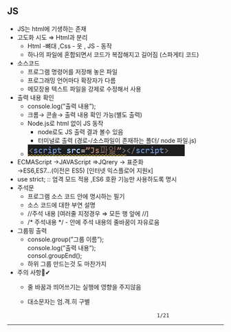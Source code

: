 ## JS

- JS는 html에 기생하는 존재
- 고도화 시도 ⇒ Html과 분리
    - Html -뼈대 ,Css - 옷 , JS - 동작
    - 하나의 파일에 혼합되면서 코드가 복잡해지고 길어짐 (스파게티 코드)
- 소스코드
    - 프로그램 명령어를 저장해 놓은 파일
    - 프로그래밍 언어마다 확장자가 다름
    - 메모장용 텍스트 파일을 강제로 수정해서 사용
- 출력 내용 확인
    - console.log(”출력 내용”);
    - 크롬→ 콘솔→ 출력 내용 확인 가능(별도 출력)
    - Node.js로 html 없이 JS 동작
        - node로도 JS 출력 결과 볼수 있음
        - 터미널로 출력 (경로-/소스파일이 존재하는 폴더/ node 파일.js)
    - ![html으로js로드](/02-Javascript/img-2/html에js로드.png)
- ECMAScript →JAVAScript ⇒JQrery → 표준화   
    →ES6,ES7…(이전은 ES5) [인터넷 익스플로어 지원x]
- use strict; ::  엄격 모드 적용 ,ES6 호환 기능만 사용하도록 명시
- 주석문
    - 프로그램 소스 코드 안에 명시하는 필기
    - 소스 코드에 대한 부연 설명
    - //주석 내용 [여러줄 지정경우 ⇒ 모든 행 앞에 //]
    - /* 주석내용 */  - 안에 주석 내용의 줄바꿈이 자유로움
- 그룹핑 출력
    - console.group(”그룹 이름”);   
    console.log(”출력 내용”);   
    consol.groupEnd();
    - 하위 그룹 만드는것 도 마찬가지
- 주의 사항👀✔
    - 줄 바꿈과 띄어쓰기는 실행에 영향을 주지않음
    - 대소문자는 엄.격.히 구별



                                                    1/21
---